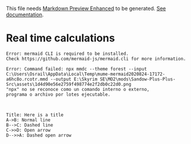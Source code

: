   
  
This file needs [Markdown Preview Enhanced](https://marketplace.visualstudio.com/items?itemName=shd101wyy.markdown-preview-enhanced ) to be generated. [See documentation](https://shd101wyy.github.io/markdown-preview-enhanced/ ).
  
#   Real time calculations
  
  
  
```
Error: mermaid CLI is required to be installed.
Check https://github.com/mermaid-js/mermaid.cli for more information.
  
Error: Command failed: npx mmdc --theme forest --input C:\Users\Osrail\AppData\Local\Temp\mume-mermaid2020824-17172-a6hc8o.rcotr.mmd --output E:\Skyrim SE\MO2\mods\Sandow-Plus-Plus-Src\assets\1d4d90e56e2759f498774e2f2db0c22d0.png
"npx" no se reconoce como un comando interno o externo,
programa o archivo por lotes ejecutable.
  
```  
  
  
```sequence
  
Title: Here is a title
A->B: Normal line
B-->C: Dashed line
C->>D: Open arrow
D-->>A: Dashed open arrow
  
```
  
  